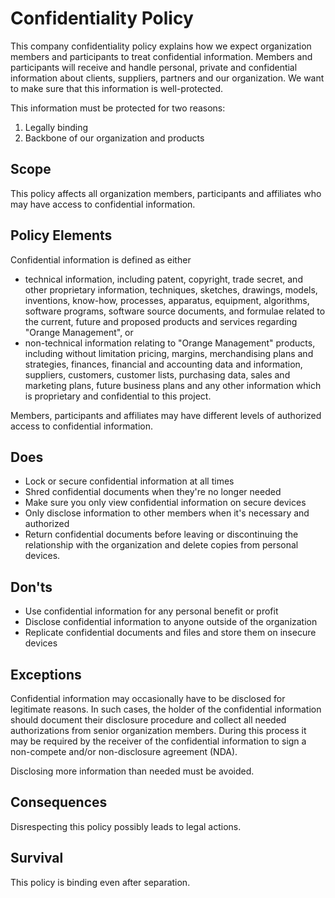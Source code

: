 # Confidentiality Policy

This company confidentiality policy explains how we expect organization members and participants to treat confidential information. Members and participants will receive and handle personal, private and confidential information about clients, suppliers, partners and our organization. We want to make sure that this information is well-protected.

This information must be protected for two reasons:

1. Legally binding
2. Backbone of our organization and products

## Scope

This policy affects all organization members, participants and affiliates who may have access to confidential information.

## Policy Elements

Confidential information is defined as either

* technical information, including patent, copyright, trade secret, and other proprietary information, techniques, sketches, drawings, models, inventions, know-how, processes, apparatus, equipment, algorithms, software programs, software source documents, and formulae related to the current, future and proposed products and services regarding "Orange Management", or
* non-technical information relating to "Orange Management" products, including without limitation pricing, margins, merchandising plans and strategies, finances, financial and accounting data and information, suppliers, customers, customer lists, purchasing data, sales and marketing plans, future business plans and any other information which is proprietary and confidential to this project.

Members, participants and affiliates may have different levels of authorized access to confidential information.

## Does

* Lock or secure confidential information at all times
* Shred confidential documents when they're no longer needed
* Make sure you only view confidential information on secure devices
* Only disclose information to other members when it's necessary and authorized
* Return confidential documents before leaving or discontinuing the relationship with the organization and delete copies from personal devices.

## Don'ts

* Use confidential information for any personal benefit or profit
* Disclose confidential information to anyone outside of the organization
* Replicate confidential documents and files and store them on insecure devices

## Exceptions

Confidential information may occasionally have to be disclosed for legitimate reasons. In such cases, the holder of the confidential information should document their disclosure procedure and collect all needed authorizations from senior organization members. During this process it may be required by the receiver of the confidential information to sign a non-compete and/or non-disclosure agreement (NDA). 

Disclosing more information than needed must be avoided.

## Consequences

Disrespecting this policy possibly leads to legal actions. 

## Survival

This policy is binding even after separation.

